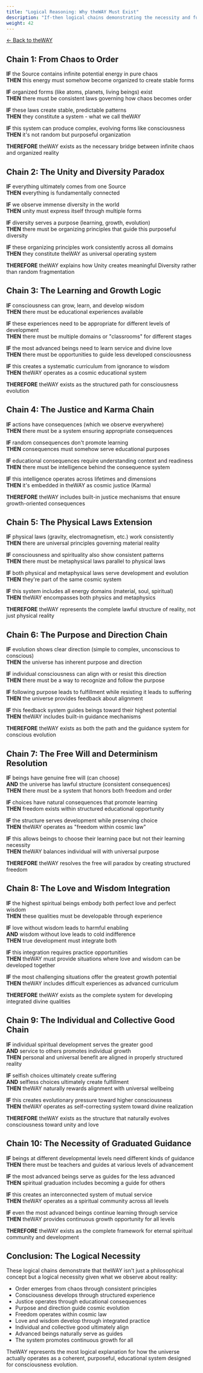 ```yaml
---
title: "Logical Reasoning: Why theWAY Must Exist"
description: "If-then logical chains demonstrating the necessity and function of cosmic order"
weight: 42
---
```


[← Back to theWAY](/philosophy/the-way/)

## Chain 1: From Chaos to Order

**IF** the Source contains infinite potential energy in pure chaos  
**THEN** this energy must somehow become organized to create stable forms

**IF** organized forms (like atoms, planets, living beings) exist  
**THEN** there must be consistent laws governing how chaos becomes order

**IF** these laws create stable, predictable patterns  
**THEN** they constitute a system - what we call theWAY

**IF** this system can produce complex, evolving forms like consciousness  
**THEN** it's not random but purposeful organization

**THEREFORE** theWAY exists as the necessary bridge between infinite chaos and organized reality

## Chain 2: The Unity and Diversity Paradox

**IF** everything ultimately comes from one Source  
**THEN** everything is fundamentally connected

**IF** we observe immense diversity in the world  
**THEN** unity must express itself through multiple forms

**IF** diversity serves a purpose (learning, growth, evolution)  
**THEN** there must be organizing principles that guide this purposeful diversity

**IF** these organizing principles work consistently across all domains  
**THEN** they constitute theWAY as universal operating system

**THEREFORE** theWAY explains how Unity creates meaningful Diversity rather than random fragmentation

## Chain 3: The Learning and Growth Logic

**IF** consciousness can grow, learn, and develop wisdom  
**THEN** there must be educational experiences available

**IF** these experiences need to be appropriate for different levels of development  
**THEN** there must be multiple domains or "classrooms" for different stages

**IF** the most advanced beings need to learn service and divine love  
**THEN** there must be opportunities to guide less developed consciousness

**IF** this creates a systematic curriculum from ignorance to wisdom  
**THEN** theWAY operates as a cosmic educational system

**THEREFORE** theWAY exists as the structured path for consciousness evolution

## Chain 4: The Justice and Karma Chain

**IF** actions have consequences (which we observe everywhere)  
**THEN** there must be a system ensuring appropriate consequences

**IF** random consequences don't promote learning  
**THEN** consequences must somehow serve educational purposes

**IF** educational consequences require understanding context and readiness  
**THEN** there must be intelligence behind the consequence system

**IF** this intelligence operates across lifetimes and dimensions  
**THEN** it's embedded in theWAY as cosmic justice (Karma)

**THEREFORE** theWAY includes built-in justice mechanisms that ensure growth-oriented consequences

## Chain 5: The Physical Laws Extension

**IF** physical laws (gravity, electromagnetism, etc.) work consistently  
**THEN** there are universal principles governing material reality

**IF** consciousness and spirituality also show consistent patterns  
**THEN** there must be metaphysical laws parallel to physical laws

**IF** both physical and metaphysical laws serve development and evolution  
**THEN** they're part of the same cosmic system

**IF** this system includes all energy domains (material, soul, spiritual)  
**THEN** theWAY encompasses both physics and metaphysics

**THEREFORE** theWAY represents the complete lawful structure of reality, not just physical reality

## Chain 6: The Purpose and Direction Chain

**IF** evolution shows clear direction (simple to complex, unconscious to conscious)  
**THEN** the universe has inherent purpose and direction

**IF** individual consciousness can align with or resist this direction  
**THEN** there must be a way to recognize and follow the purpose

**IF** following purpose leads to fulfillment while resisting it leads to suffering  
**THEN** the universe provides feedback about alignment

**IF** this feedback system guides beings toward their highest potential  
**THEN** theWAY includes built-in guidance mechanisms

**THEREFORE** theWAY exists as both the path and the guidance system for conscious evolution

## Chain 7: The Free Will and Determinism Resolution

**IF** beings have genuine free will (can choose)  
**AND** the universe has lawful structure (consistent consequences)  
**THEN** there must be a system that honors both freedom and order

**IF** choices have natural consequences that promote learning  
**THEN** freedom exists within structured educational opportunity

**IF** the structure serves development while preserving choice  
**THEN** theWAY operates as "freedom within cosmic law"

**IF** this allows beings to choose their learning pace but not their learning necessity  
**THEN** theWAY balances individual will with universal purpose

**THEREFORE** theWAY resolves the free will paradox by creating structured freedom

## Chain 8: The Love and Wisdom Integration

**IF** the highest spiritual beings embody both perfect love and perfect wisdom  
**THEN** these qualities must be developable through experience

**IF** love without wisdom leads to harmful enabling  
**AND** wisdom without love leads to cold indifference  
**THEN** true development must integrate both

**IF** this integration requires practice opportunities  
**THEN** theWAY must provide situations where love and wisdom can be developed together

**IF** the most challenging situations offer the greatest growth potential  
**THEN** theWAY includes difficult experiences as advanced curriculum

**THEREFORE** theWAY exists as the complete system for developing integrated divine qualities

## Chain 9: The Individual and Collective Good Chain

**IF** individual spiritual development serves the greater good  
**AND** service to others promotes individual growth  
**THEN** personal and universal benefit are aligned in properly structured reality

**IF** selfish choices ultimately create suffering  
**AND** selfless choices ultimately create fulfillment  
**THEN** theWAY naturally rewards alignment with universal wellbeing

**IF** this creates evolutionary pressure toward higher consciousness  
**THEN** theWAY operates as self-correcting system toward divine realization

**THEREFORE** theWAY exists as the structure that naturally evolves consciousness toward unity and love

## Chain 10: The Necessity of Graduated Guidance

**IF** beings at different developmental levels need different kinds of guidance  
**THEN** there must be teachers and guides at various levels of advancement

**IF** the most advanced beings serve as guides for the less advanced  
**THEN** spiritual graduation includes becoming a guide for others

**IF** this creates an interconnected system of mutual service  
**THEN** theWAY operates as a spiritual community across all levels

**IF** even the most advanced beings continue learning through service  
**THEN** theWAY provides continuous growth opportunity for all levels

**THEREFORE** theWAY exists as the complete framework for eternal spiritual community and development

## Conclusion: The Logical Necessity

These logical chains demonstrate that theWAY isn't just a philosophical concept but a logical necessity given what we observe about reality:

- Order emerges from chaos through consistent principles
- Consciousness develops through structured experience  
- Justice operates through educational consequences
- Purpose and direction guide cosmic evolution
- Freedom operates within cosmic law
- Love and wisdom develop through integrated practice
- Individual and collective good ultimately align
- Advanced beings naturally serve as guides
- The system promotes continuous growth for all

TheWAY represents the most logical explanation for how the universe actually operates as a coherent, purposeful, educational system designed for consciousness evolution.